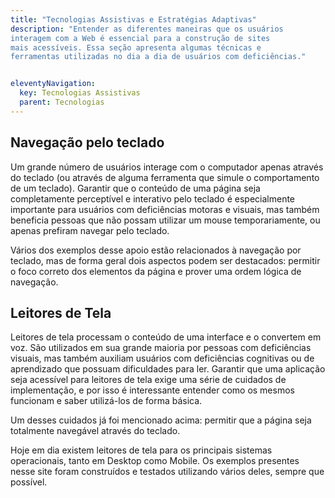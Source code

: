```yaml
---
title: "Tecnologias Assistivas e Estratégias Adaptivas"
description: "Entender as diferentes maneiras que os usuários
interagem com a Web é essencial para a construção de sites
mais acessíveis. Essa seção apresenta algumas técnicas e
ferramentas utilizadas no dia a dia de usuários com deficiências."


eleventyNavigation:
  key: Tecnologias Assistivas
  parent: Tecnologias
---
```




## Navegação pelo teclado

Um grande número de usuários interage com o computador apenas através
do teclado (ou através de alguma ferramenta que simule o comportamento de um teclado).
Garantir que o conteúdo de uma página seja completamente perceptível e interativo pelo teclado
é especialmente importante para usuários com deficiências motoras e visuais, mas também beneficia
pessoas que não possam utilizar um mouse temporariamente, ou apenas prefiram navegar pelo teclado.

Vários dos exemplos desse apoio estão relacionados à navegação por teclado, mas de forma geral dois
aspectos podem ser destacados: permitir o foco correto dos elementos da página e prover uma ordem lógica de navegação.

## Leitores de Tela

Leitores de tela processam o conteúdo de uma interface e o convertem em voz. São utilizados em
sua grande maioria por pessoas com deficiências visuais, mas também auxiliam usuários com deficiências
cognitivas ou de aprendizado que possuam dificuldades para ler. Garantir que uma aplicação
seja acessível para leitores de tela exige uma série de cuidados de implementação, e por isso
é interessante entender como os mesmos funcionam e saber utilizá-los de forma básica.

Um desses cuidados já foi mencionado acima: permitir que a página seja totalmente navegável através do teclado.

Hoje em dia existem leitores de tela para os principais sistemas operacionais, tanto em Desktop como
Mobile. Os exemplos presentes nesse site foram construídos e testados utilizando vários deles, sempre que possível. 